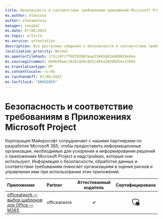 ```yaml
---
title: Безопасность и соответствие требованиям приложений Microsoft Project — все приложения
ms.author: elmalova
author: elenamalova
manager: tonybal
ms.date: 07/06/2022
ms.topic: article
ms.service: attestation
description: Все доступные сведения о безопасности и соответствии требованиям для всех приложений Microsoft Project.
localization_priority: Normal
ms.openlocfilehash: 172cc0fcff80702087eae23481b02a968028edee
ms.sourcegitcommit: 0a0b39a4c1826c026c0d3c405a20209254ce7891
ms.translationtype: MT
ms.contentlocale: ru-RU
ms.lasthandoff: 07/06/2022
ms.locfileid: "66652859"
---
```

# <a name="microsoft-project-apps-security-and-compliance"></a>Безопасность и соответствие требованиям в Приложениях Microsoft Project

Корпорация Майкрософт сотрудничает с нашими партнерами по разработке Microsoft 365, чтобы предоставить информационные организации, необходимые для ускорения и информирования решений о приложениях Microsoft Project и надстройких, которые они используют. Информация о безопасности, обработке данных и соответствии требованиям помогает организациям в оценке рисков и управлении ими при использовании этих приложений.

| **Приложение** | **Partner** | **Аттестованный издатель** | **Сертифицировано** |
|:--------|:------------|:----------------------:|:-------------:|
| [officeatwork — выбор шаблонов для Office — M365](./officeatwork-officeatworktemplate-chooser-for-office-m365.md) | officeatwork | **✓** | <img alt="Certified application badge" src="../media/certified-badge.png" height="25" width="25" /> |
